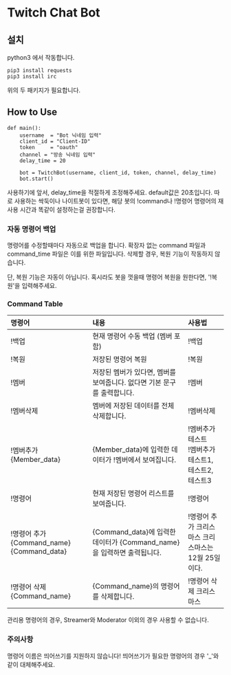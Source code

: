 # Twitch Chat Bot

## 설치

python3 에서 작동합니다.

    pip3 install requests
    pip3 install irc

위의 두 패키지가 필요합니다.

## How to Use

    def main():
        username  = "Bot 닉네임 입력"
        client_id = "Client-ID"
        token     = "oauth"
        channel = "방송 닉네임 입력"
        delay_time = 20
    
        bot = TwitchBot(username, client_id, token, channel, delay_time)
        bot.start()

사용하기에 앞서, delay_time을 적절하게 조정해주세요. default값은 20초입니다. 따로 사용하는 싹둑이나 나이트봇이 있다면, 해당 봇의 !command나 !명령어 명령어의 재사용 시간과 똑같이 설정하는걸 권장합니다.

### 자동 명령어 백업

명령어를 수정할때마다 자동으로 백업을 합니다. 확장자 없는 command 파일과 command_time 파일은 이를 위한 파일입니다. 삭제할 경우, 복원 기능이 작동하지 않습니다.

단, 복원 기능은 자동이 아닙니다. 혹시라도 봇을 껏을때 명령어 복원을 원한다면, '!복원'을 입력해주세요.

### Command Table
|명령어|내용|사용법|
|:---|:---|:---|
|!백업|현재 명령어 수동 백업 (멤버 포함)|!백업|
|!복원|저장된 명령어 복원|!복원|
|!멤버|저장된 멤버가 있다면, 멤버를 보여줍니다. 없다면 기본 문구를 출력합니다.|!멤버|
|!멤버삭제|멤버에 저장된 데이터를 전체 삭제합니다.|!멤버삭제|
|!멤버추가 {Member_data}|{Member_data}에 입력한 데이터가 !멤버에서 보여집니다.|!멤버추가 테스트 <br> !멤버추가 테스트1, 테스트2, 테스트3|
|!명령어|현재 저장된 명령어 리스트를 보여줍니다.|!명령어|
|!명령어 추가 {Command_name} {Command_data}|{Command_data}에 입력한 데이터가 {Command_name}을 입력하면 출력됩니다.|!명령어 추가 크리스마스 크리스마스는 12월 25일이다.|
|!명령어 삭제 {Command_name}|{Command_name}의 명령어를 삭제합니다.|!명령어 삭제 크리스마스|

관리용 명령어의 경우, Streamer와 Moderator 이외의 경우 사용할 수 없습니다.

### 주의사항

명령어 이름은 띄어쓰기를 지원하지 않습니다! 띄어쓰기가 필요한 명령어의 경우 '_'와 같이 대체해주세요.
